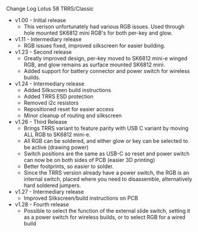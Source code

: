 Change Log Lotus 58 TRRS/Classic

- v1.00 - Initial release
   - This verison unfortunately had various RGB issues. Used through hole mounted SK6812 mini RGB's for both per-key and glow.
- v1.11 - Intermediary release
  - RGB issues fixed, improved silkscreen for easier building.
- v1.23 - Second release
  - Greatly improved design, per-key moved to SK6812 mini-e winged RGB, and glow remains as surface mounted SK6812 mini.
  - Added support for battery connector and power switch for wireless builds.
- v1.24 - Intermediary release
   - Added Silkscreen build instructions
  - Added TRRS ESD protection
  - Removed i2c resistors
  - Repositioned reset for easier access
  - Minor cleanup of routing and silkscreen
- v1.26 - Third Release
  - Brings TRRS variant to feature parity with USB C variant by moving ALL RGB to SK6812 mini-e.
  - All RGB can be soldered, and either glow or key can be selected to be active (drawing power)
  - Switch positions are the same as USB-C so reset and power switch can now be on both sides of PCB (easier 3D printing)
  - Better footprints, so easier to solder.
  - Since the TRRS version already have a power switch, the RGB is an internal switch, placed where you need to disassemble, alternatively hard soldered jumpers.
- v1.27 - Intermediary release
  - Improved Silkscreen/build instructions on PCB
- v1.28 - Fourth release
  - Possible to select the function of the external slide switch, setting it as a power switch for wireless builds, or to select RGB for a wired build
